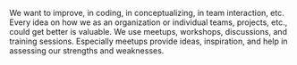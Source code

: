 We want to improve, in coding, in conceptualizing, in team interaction, etc. Every idea on how we as an organization or individual teams, projects, etc., could get better is valuable. We use meetups, workshops, discussions, and training sessions. Especially meetups provide ideas, inspiration, and help in assessing our strengths and weaknesses.
